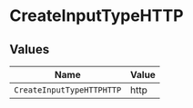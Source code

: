 # CreateInputTypeHTTP


## Values

| Name                      | Value                     |
| ------------------------- | ------------------------- |
| `CreateInputTypeHTTPHTTP` | http                      |